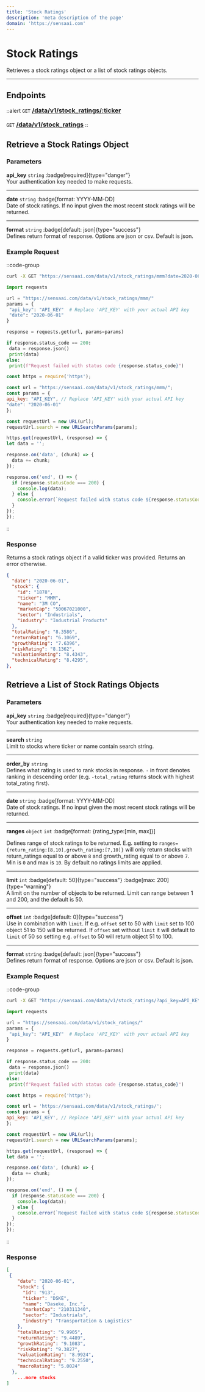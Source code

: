 ```yaml
---
title: 'Stock Ratings'
description: 'meta description of the page'
domain: 'https://sensaai.com'
---
```


# Stock Ratings

Retrieves a stock ratings object or a list of stock ratings objects.

---

## Endpoints

::alert
`GET` [<span style="font-size:1.15em;">**/data/v1/stock_ratings/:ticker**</span>](#retrieve-a-stock-ratings-object)  
<br>
`GET` [<span style="font-size:1.15em;">**/data/v1/stock_ratings**</span>](#retrieve-a-list-of-stock-ratings-objects)
::

## Retrieve a Stock Ratings Object

### Parameters

**api_key** `string` :badge[required]{type="danger"}<br style="margin: 0.4em;">
Your authentication key needed to make requests.

---

**date** `string` :badge[format: YYYY-MM-DD]<br style="margin: 0.4em;">
Date of stock ratings. If no input given the most recent stock ratings will be returned.

---

**format** `string` :badge[default: json]{type="success"} <br style="margin: 0.4em;">
Defines return format of response. Options are json or csv. Default is json.

### Example Request

::code-group

  ```bash [cURL]
  curl -X GET "https://sensaai.com/data/v1/stock_ratings/mmm?date=2020-06-01&api_key=API_KEY"
  ```

   ```py [Python]
 import requests

url = "https://sensaai.com/data/v1/stock_ratings/mmm/"
params = {
    "api_key": "API_KEY"  # Replace 'API_KEY' with your actual API key
    "date": "2020-06-01"
}

response = requests.get(url, params=params)

if response.status_code == 200:
    data = response.json()
    print(data)
else:
    print(f"Request failed with status code {response.status_code}")
  ```
 
  ```js [JavaScript]
  const https = require('https');

const url = "https://sensaai.com/data/v1/stock_ratings/mmm/";
const params = {
  api_key: "API_KEY", // Replace 'API_KEY' with your actual API key
  "date": "2020-06-01"
};

const requestUrl = new URL(url);
requestUrl.search = new URLSearchParams(params);

https.get(requestUrl, (response) => {
  let data = '';

  response.on('data', (chunk) => {
    data += chunk;
  });

  response.on('end', () => {
    if (response.statusCode === 200) {
      console.log(data);
    } else {
      console.error(`Request failed with status code ${response.statusCode}`);
    }
  });
});
  ```
::

### Response

Returns a stock ratings object if a valid ticker was provided. Returns an error otherwise.

```json
{
  "date": "2020-06-01",
  "stock": {
    "id": "1878",
    "ticker": "MMM",
    "name": "3M CO",
    "marketCap": "50067021000",
    "sector": "Industrials",
    "industry": "Industrial Products"
  },
  "totalRating": "8.3586",
  "returnRating": "6.1069",
  "growthRating": "7.6396",
  "riskRating": "8.1362",
  "valuationRating": "8.4343",
  "technicalRating": "8.4295",
},
```

## Retrieve a List of Stock Ratings Objects

### Parameters

**api_key** `string` :badge[required]{type="danger"}<br style="margin: 0.4em;">
Your authentication key needed to make requests.

---

**search** `string`<br style="margin: 0.4em;">
Limit to stocks where ticker or name contain search string.

---

**order_by** `string`<br style="margin: 0.4em;"> 
Defines what rating is used to rank stocks in response. `-` in front denotes ranking in descending order (e.g. `-total_rating` returns stock with highest total_rating first).

---

**date** `string` :badge[format: YYYY-MM-DD]<br style="margin: 0.4em;">
Date of stock ratings. If no input given the most recent stock ratings will be returned.

---

**ranges** `object` `int` :badge[format: {rating_type:\[min, max\]}]<br style="margin: 0.4em;">

Defines range of stock ratings to be returned. E.g. setting to `ranges={return_rating:[8,10],growth_rating:[7,10]}` will only return stocks with return_ratings equal to or above `8` and growth_rating equal to or above `7`. Min is `0` and max is `10`. By default no ratings limits are applied.

---

**limit** `int` :badge[default: 50]{type="success"} :badge[max: 200]{type="warning"}<br style="margin: 0.4em;">
A limit on the number of objects to be returned. Limit can range between 1 and 200, and the default is 50. 

---

**offset** `int` :badge[default: 0]{type="success"} <br style="margin: 0.4em;">
Use in combination with `limit`. If e.g. `offset` set to 50 with `limit` set to 100 object 51 to 150 will be returned. If `offset` set without `limit` it will default to `limit` of 50 so setting e.g. `offset` to 50 will return object 51 to 100.

---

**format** `string` :badge[default: json]{type="success"} <br style="margin: 0.4em;">
Defines return format of response. Options are json or csv. Default is json.

### Example Request

::code-group

  ```bash [cURL]
  curl -X GET "https://sensaai.com/data/v1/stock_ratings/?api_key=API_KEY"
  ```

   ```py [Python]
 import requests

url = "https://sensaai.com/data/v1/stock_ratings/"
params = {
    "api_key": "API_KEY"  # Replace 'API_KEY' with your actual API key
}

response = requests.get(url, params=params)

if response.status_code == 200:
    data = response.json()
    print(data)
else:
    print(f"Request failed with status code {response.status_code}")
  ```
 
  ```js [JavaScript]
  const https = require('https');

const url = 'https://sensaai.com/data/v1/stock_ratings/';
const params = {
  api_key: 'API_KEY', // Replace 'API_KEY' with your actual API key
};

const requestUrl = new URL(url);
requestUrl.search = new URLSearchParams(params);

https.get(requestUrl, (response) => {
  let data = '';

  response.on('data', (chunk) => {
    data += chunk;
  });

  response.on('end', () => {
    if (response.statusCode === 200) {
      console.log(data);
    } else {
      console.error(`Request failed with status code ${response.statusCode}`);
    }
  });
});
  ```
::

### Response

```json
[
 {
    "date": "2020-06-01",
    "stock": {
      "id": "913",
      "ticker": "DSKE",
      "name": "Daseke, Inc.",
      "marketCap": "210311340",
      "sector": "Industrials",
      "industry": "Transportation & Logistics"
    },
    "totalRating": "9.9905",
    "returnRating": "9.4489",
    "growthRating": "9.1083",
    "riskRating": "9.3827",
    "valuationRating": "8.9924",
    "technicalRating": "9.2550",
    "macroRating": "5.0024"
  },
    ...more stocks
]
```

